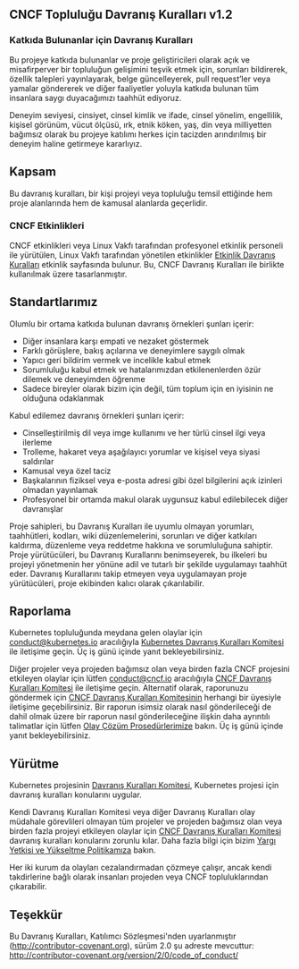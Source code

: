 ## CNCF Topluluğu Davranış Kuralları v1.2

### Katkıda Bulunanlar için Davranış Kuralları

Bu projeye katkıda bulunanlar ve proje geliştiricileri olarak açık ve misafirperver bir topluluğun gelişimini teşvik etmek için, sorunları bildirerek, özellik talepleri yayınlayarak, belge güncelleyerek, pull request’ler veya yamalar göndererek ve diğer faaliyetler yoluyla katkıda bulunan tüm insanlara saygı duyacağımızı taahhüt ediyoruz.

Deneyim seviyesi, cinsiyet, cinsel kimlik ve ifade, cinsel yönelim, engellilik, kişisel görünüm, vücut ölçüsü, ırk, etnik köken, yaş, din veya milliyetten bağımsız olarak bu projeye katılımı herkes için tacizden arındırılmış bir deneyim haline getirmeye kararlıyız.

## Kapsam

Bu davranış kuralları, bir kişi projeyi veya topluluğu temsil ettiğinde hem proje alanlarında hem de kamusal alanlarda geçerlidir.

### CNCF Etkinlikleri

CNCF etkinlikleri veya Linux Vakfı tarafından profesyonel etkinlik personeli ile yürütülen, Linux Vakfı tarafından yönetilen etkinlikler [Etkinlik Davranış Kuralları](https://events.linuxfoundation.org/code-of-conduct/) etkinlik sayfasında bulunur. Bu, CNCF Davranış Kuralları ile birlikte kullanılmak üzere tasarlanmıştır.

## Standartlarımız

Olumlu bir ortama katkıda bulunan davranış örnekleri şunları içerir:

* Diğer insanlara karşı empati ve nezaket göstermek
* Farklı görüşlere, bakış açılarına ve deneyimlere saygılı olmak
* Yapıcı geri bildirim vermek ve incelikle kabul etmek
* Sorumluluğu kabul etmek ve hatalarımızdan etkilenenlerden özür dilemek ve deneyimden öğrenme
* Sadece bireyler olarak bizim için değil, tüm toplum için en iyisinin ne olduğuna odaklanmak

Kabul edilemez davranış örnekleri şunları içerir:

* Cinselleştirilmiş dil veya imge kullanımı ve her türlü cinsel ilgi veya ilerleme
* Trolleme, hakaret veya aşağılayıcı yorumlar ve kişisel veya siyasi saldırılar
* Kamusal veya özel taciz
* Başkalarının fiziksel veya e-posta adresi gibi özel bilgilerini açık izinleri olmadan yayınlamak
* Profesyonel bir ortamda makul olarak uygunsuz kabul edilebilecek diğer davranışlar

Proje sahipleri, bu Davranış Kuralları ile uyumlu olmayan yorumları, taahhütleri, kodları, wiki düzenlemelerini, sorunları ve diğer katkıları kaldırma, düzenleme veya reddetme hakkına ve sorumluluğuna sahiptir.
Proje yürütücüleri, bu Davranış Kurallarını benimseyerek, bu ilkeleri bu projeyi yönetmenin her yönüne adil ve tutarlı bir şekilde uygulamayı taahhüt eder.
Davranış Kurallarını takip etmeyen veya uygulamayan proje yürütücüleri, proje ekibinden kalıcı olarak çıkarılabilir.

## Raporlama

Kubernetes topluluğunda meydana gelen olaylar için <conduct@kubernetes.io> aracılığıyla [Kubernetes Davranış Kuralları Komitesi](https://git.k8s.io/community/committee-code-of-conduct) ile iletişime geçin. Üç iş günü içinde yanıt bekleyebilirsiniz.

Diğer projeler veya projeden bağımsız olan veya birden fazla CNCF projesini etkileyen olaylar için lütfen conduct@cncf.io aracılığıyla [CNCF Davranış Kuralları Komitesi](https://www.cncf.io/conduct/committee/) ile iletişime geçin. Alternatif olarak, raporunuzu göndermek için [CNCF Davranış Kuralları Komitesinin](https://www.cncf.io/conduct/committee/) herhangi bir üyesiyle iletişime geçebilirsiniz. Bir raporun isimsiz olarak nasıl gönderileceği de dahil olmak üzere bir raporun nasıl gönderileceğine ilişkin daha ayrıntılı talimatlar için lütfen [Olay Çözüm Prosedürlerimize](https://www.cncf.io/conduct/procedures/) bakın. Üç iş günü içinde yanıt bekleyebilirsiniz.

## Yürütme

Kubernetes projesinin [Davranış Kuralları Komitesi](https://github.com/kubernetes/community/tree/master/committee-code-of-conduct), Kubernetes projesi için davranış kuralları konularını uygular.

Kendi Davranış Kuralları Komitesi veya diğer Davranış Kuralları olay müdahale görevlileri olmayan tüm projeler ve projeden bağımsız olan veya birden fazla projeyi etkileyen olaylar için [CNCF Davranış Kuralları Komitesi](https://www.cncf.io/conduct/committee/) davranış kuralları konularını zorunlu kılar. Daha fazla bilgi için bizim [Yargı Yetkisi ve Yükseltme Politikamıza](https://www.cncf.io/conduct/jurisdiction/) bakın.

Her iki kurum da olayları cezalandırmadan çözmeye çalışır, ancak kendi takdirlerine bağlı olarak insanları projeden veya CNCF topluluklarından çıkarabilir.

## Teşekkür

Bu Davranış Kuralları, Katılımcı Sözleşmesi'nden uyarlanmıştır
(http://contributor-covenant.org), sürüm 2.0 şu adreste mevcuttur:
http://contributor-covenant.org/version/2/0/code_of_conduct/
